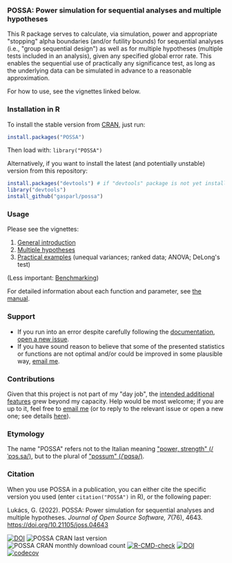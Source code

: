 ### POSSA: Power simulation for sequential analyses and multiple hypotheses

This R package serves to calculate, via simulation, power and appropriate "stopping" alpha boundaries (and/or futility bounds) for sequential analyses (i.e., "group sequential design") as well as for multiple hypotheses (multiple tests included in an analysis), given any specified global error rate. This enables the sequential use of practically any significance test, as long as the underlying data can be simulated in advance to a reasonable approximation.

For how to use, see the vignettes linked below.

### Installation in R

To install the stable version from [CRAN](https://cran.r-project.org/package=POSSA "The Comprehensive R Archive Network"), just run:

```R
install.packages("POSSA")
```

Then load with: `library("POSSA")`

Alternatively, if you want to install the latest (and potentially unstable) version from this repository:

```R
install.packages("devtools") # if "devtools" package is not yet installed
library("devtools")
install_github("gasparl/possa")
```

### Usage

Please see the vignettes:

1. [General introduction](https://gasparl.github.io/possa/vignettes/v_1_intro.html "POSSA: Introduction")
2. [Multiple hypotheses](https://gasparl.github.io/possa/vignettes/v_2_multiple_hypotheses.html "POSSA: Multiple hypotheses")
3. [Practical examples](https://gasparl.github.io/possa/vignettes/v_3_examples.html "POSSA: Practical examples") (unequal variances; ranked data; ANOVA; DeLong's test)

(Less important: [Benchmarking](https://gasparl.github.io/possa/vignettes/v_4_benchmarking.html "POSSA: Benchmarking"))

For detailed information about each function and parameter, see [the manual](https://github.com/gasparl/possa/blob/master/POSSA.pdf "POSSA manual").

### Support

* If you run into an error despite carefully following the [documentation](https://github.com/gasparl/possa/blob/master/POSSA.pdf "POSSA.pdf"), [open a new issue](https://github.com/gasparl/possa/issues "Issues").
* If you have sound reason to believe that some of the presented statistics or functions are not optimal and/or could be improved in some plausible way, [email me](mailto:lkcsgaspar@gmail.com).

### Contributions

Given that this project is not part of my "day job", the [intended additional features](https://github.com/gasparl/possa/issues "Issues") grew beyond my capacity. Help would be most welcome; if you are up to it, feel free to [email me](mailto:lkcsgaspar@gmail.com) (or to reply to the relevant issue or open a new one; see details [here](https://github.com/gasparl/possa/blob/master/CONTRIBUTING.md "CONTRIBUTING")).

### Etymology

The name "POSSA" refers not to the Italian meaning ["power, strength" (/ˈpɔs.sa/)](https://en.wiktionary.org/wiki/possa#Italian), but to the plural of ["possum" (/ˈpɑsə/)](https://en.wiktionary.org/wiki/possa#English).

### Citation

When you use POSSA in a publication, you can either cite the specific version you used (enter `citation("POSSA")` in R), or the following paper:

Lukács, G. (2022). POSSA: Power simulation for sequential analyses and multiple hypotheses. _Journal of Open Source Software, 7_(76), 4643. https://doi.org/10.21105/joss.04643

[![DOI](https://joss.theoj.org/papers/10.21105/joss.04643/status.svg)](https://doi.org/10.21105/joss.04643) ![](https://www.r-pkg.org/badges/version-last-release/POSSA "POSSA CRAN last version") ![](http://cranlogs.r-pkg.org/badges/POSSA?color=8585ad "POSSA CRAN monthly download count") [![R-CMD-check](https://github.com/gasparl/possa/workflows/R-CMD-check/badge.svg)](https://github.com/gasparl/possa/actions) [![DOI](https://zenodo.org/badge/DOI/10.5281/zenodo.6523855.svg)](https://doi.org/10.5281/zenodo.6523855) [![codecov](https://codecov.io/gh/gasparl/possa/branch/master/graph/badge.svg?token=YVA1OCIDD7)](https://app.codecov.io/gh/gasparl/possa)
